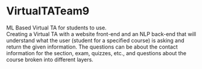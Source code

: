 # VirtualTATeam9
ML Based Virtual TA for students to use. <br/>
Creating a Virtual TA with a website front-end and an NLP back-end that will understand what the user (student for a specified course) is asking and return the given information. The questions can be about the contact information for the section, exam, quizzes, etc., and questions about the course broken into different layers.

